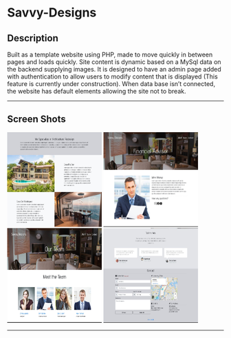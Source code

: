 # Savvy-Designs

## Description
Built as a template website using PHP, made to move quickly in between pages and loads quickly. Site content is dynamic based on a MySql data on the backend supplying images. It is designed to have an admin page added with authentication to allow users to modify content that is displayed (This feature is currently under construction). When data base isn’t connected, the website has default elements allowing the site not to break.
***

## Screen Shots
<!-- ![Screenshot 1](https://github.com/raulthedeveloper/weather-app/blob/master/wa-1.png) -->
<img  src="https://github.com/raulthedeveloper/Savvy-Designs/blob/master/screenshots/savvy2.jpg" width="220" height="220" /> <img src="https://github.com/raulthedeveloper/Savvy-Designs/blob/master/screenshots/savvy4.jpg" width="220" height="220" /> <img src="https://github.com/raulthedeveloper/Savvy-Designs/blob/master/screenshots/savvy5.jpg" width="220" height="220" /> <img  src="https://github.com/raulthedeveloper/Savvy-Designs/blob/master/screenshots/savvy3.jpg" width="220" height="220" /> 

***




